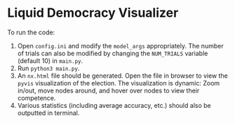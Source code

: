 # Liquid Democracy Visualizer

To run the code:

1. Open `config.ini` and modify the `model_args` appropriately. The number of trials can also be modified by changing the `NUM_TRIALS` variable (default 10) in `main.py`.
2. Run `python3 main.py`.
3. An `nx.html` file should be generated. Open the file in browser to view the `pyvis` visualization of the election. The visualization is dynamic: Zoom in/out, move nodes around, and hover over nodes to view their competence.
4. Various statistics (including average accuracy, etc.) should also be outputted in terminal.
